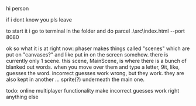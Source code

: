 hi person

if i dont know you pls leave

to start it i go to terminal in the folder and do parcel .\src\index.html --port 8080


ok so what it is at right now:
phaser makes things called "scenes" which are put on "canvases?" and like put in on the screen somehow. there is currently only 1 scene. this scene, MainScene, is where there is a bunch of blanked out words. when you move over them and type a letter, 9it, like, guesses the word. incorrect guesses work wrong, but they work. they are also kept in another ... sprite(?) underneath the main one.

todo:
online multiplayer functionality
make incorrect guesses work right
anything else
